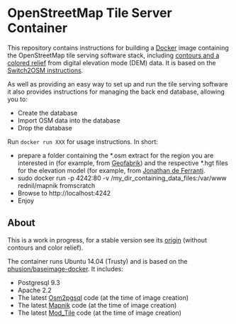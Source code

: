 # OpenStreetMap Tile Server Container

This repository contains instructions for building a
[Docker](https://www.docker.io/) image containing the OpenStreetMap tile
serving software stack, including [contours and a colored relief](http://wiki.openstreetmap.org/wiki/HikingBikingMaps) from digital elevation mode (DEM) data. It is based on the
[Switch2OSM instructions](http://switch2osm.org/serving-tiles/manually-building-a-tile-server-14-04/).

As well as providing an easy way to set up and run the tile serving software it
also provides instructions for managing the back end database, allowing you to:

* Create the database
* Import OSM data into the database
* Drop the database

Run `docker run XXX` for usage instructions. In short:

* prepare a folder containing the *.osm extract for the region you are interested in (for example, from [Geofabrik](http://download.geofabrik.de/)) and the respective *.hgt files for the elevation model (for example, from [Jonathan de Ferranti](http://viewfinderpanoramas.org/dem3.html).
* sudo docker run -p 4242:80 -v /my_dir_containing_data_files:/var/www rednil/mapnik fromscratch
* Browse to http://localhost:4242
* Enjoy

## About

This is a work in progress, for a stable version see its [origin](https://github.com/geo-data/openstreetmap-tiles-docker) (without contours and color relief).

The container runs Ubuntu 14.04 (Trusty) and is based on the
[phusion/baseimage-docker](https://github.com/phusion/baseimage-docker).  It
includes:

* Postgresql 9.3
* Apache 2.2
* The latest [Osm2pgsql](http://wiki.openstreetmap.org/wiki/Osm2pgsql) code (at
  the time of image creation)
* The latest [Mapnik](http://mapnik.org/) code (at the time of image creation)
* The latest [Mod_Tile](http://wiki.openstreetmap.org/wiki/Mod_tile) code (at
  the time of image creation)


